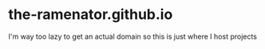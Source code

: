 # the-ramenator.github.io

I'm way too lazy to get an actual domain so this is just where I host projects 